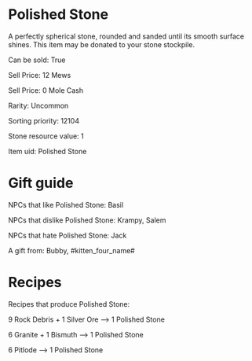 # Polished Stone

A perfectly spherical stone, rounded and sanded until its smooth surface shines. This item may be donated to your stone stockpile.

Can be sold: True

Sell Price: 12 Mews

Sell Price: 0 Mole Cash

Rarity: Uncommon

Sorting priority: 12104

Stone resource value: 1

Item uid: Polished Stone

# Gift guide

NPCs that like Polished Stone: Basil

NPCs that dislike Polished Stone: Krampy, Salem

NPCs that hate Polished Stone: Jack

A gift from: Bubby, #kitten_four_name#

# Recipes

Recipes that produce Polished Stone:

9 Rock Debris + 1 Silver Ore --> 1 Polished Stone

6 Granite + 1 Bismuth --> 1 Polished Stone

6 Pitlode --> 1 Polished Stone